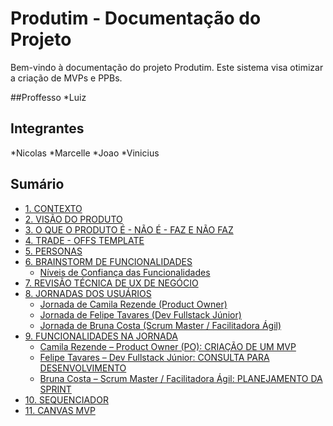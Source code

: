 # Produtim - Documentação do Projeto

Bem-vindo à documentação do projeto Produtim. Este sistema visa otimizar a criação de MVPs e PPBs.

##Proffesso
*Luiz

## Integrantes 
*Nicolas
*Marcelle
*Joao
*Vinicius

## Sumário

*   [1. CONTEXTO](./docs/contexto.md)
*   [2. VISÃO DO PRODUTO](./docs/visao-do-produto.md)
*   [3. O QUE O PRODUTO É - NÃO É - FAZ E NÃO FAZ](./docs/o-que-e-nao-e-faz-nao-faz.md)
*   [4. TRADE - OFFS TEMPLATE](./docs/trade-offs.md)
*   [5. PERSONAS](./docs/personas.md)
*   [6. BRAINSTORM DE FUNCIONALIDADES](./docs/brainstorm-funcionalidades.md)
    *   [Níveis de Confiança das Funcionalidades](./docs/brainstorm-funcionalidades.md#níveis-de-confiança-das-funcionalidades-o-que-fazer--como-fazer)
*   [7. REVISÃO TÉCNICA DE UX DE NEGÓCIO](./docs/revisao-tecnica-ux.md)
*   [8. JORNADAS DOS USUÁRIOS](./docs/jornadas-dos-usuarios.md)
    *   [Jornada de Camila Rezende (Product Owner)](./docs/jornadas-dos-usuarios.md#jornada-de-camila-rezende-product-owner)
    *   [Jornada de Felipe Tavares (Dev Fullstack Júnior)](./docs/jornadas-dos-usuarios.md#jornada-de-felipe-tavares-dev-fullstack-júnior)
    *   [Jornada de Bruna Costa (Scrum Master / Facilitadora Ágil)](./docs/jornadas-dos-usuarios.md#jornada-de-bruna-costa-scrum-master--facilitadora-ágil)
*   [9. FUNCIONALIDADES NA JORNADA](./docs/funcionalidades-na-jornada.md)
    *   [Camila Rezende – Product Owner (PO): CRIAÇÃO DE UM MVP](./docs/funcionalidades-na-jornada.md#camila-rezende-–-product-owner-po-criação-de-um-mvp)
    *   [Felipe Tavares – Dev Fullstack Júnior: CONSULTA PARA DESENVOLVIMENTO](./docs/funcionalidades-na-jornada.md#felipe-tavares-–-dev-fullstack-júnior-consulta-para-desenvolvimento)
    *   [Bruna Costa – Scrum Master / Facilitadora Ágil: PLANEJAMENTO DA SPRINT](./docs/funcionalidades-na-jornada.md#bruna-costa-–-scrum-master--facilitadora-ágil-planejamento-da-sprint)
*   [10. SEQUENCIADOR](./docs/sequenciador.md)
*   [11. CANVAS MVP](./docs/canvas-mvp.md)
